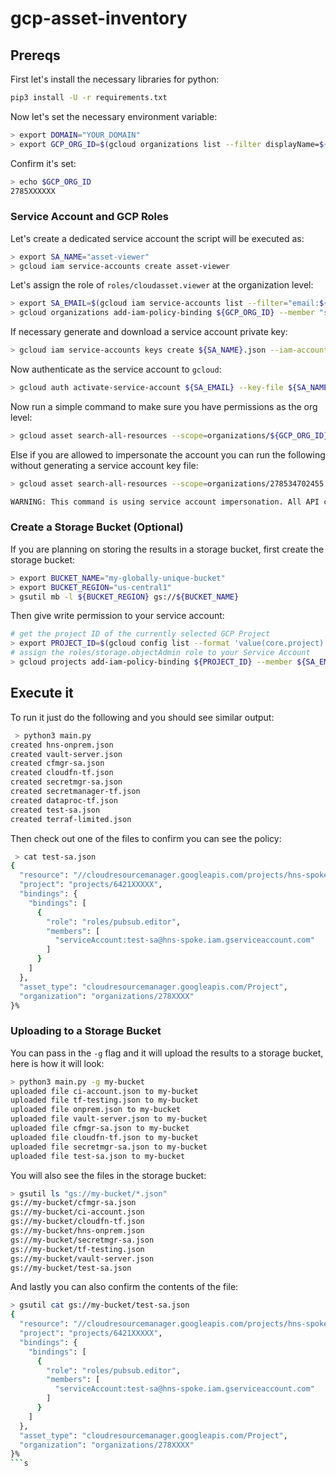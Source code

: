 # gcp-asset-inventory

## Prereqs
First let's install the necessary libraries for python:

```bash
pip3 install -U -r requirements.txt
```

Now let's set the necessary environment variable:

```bash
> export DOMAIN="YOUR_DOMAIN"
> export GCP_ORG_ID=$(gcloud organizations list --filter displayName=${DOMAIN} --format 'value(name)')
```

Confirm it's set:

```bash
> echo $GCP_ORG_ID
2785XXXXXX
```

### Service Account and GCP Roles
Let's create a dedicated service account the script will be executed as:

```bash
> export SA_NAME="asset-viewer"
> gcloud iam service-accounts create asset-viewer
```

Let's assign the role of `roles/cloudasset.viewer` at the organization level:

```bash
> export SA_EMAIL=$(gcloud iam service-accounts list --filter="email:${SA_NAME}" --format='value(email)')
> gcloud organizations add-iam-policy-binding ${GCP_ORG_ID} --member "serviceAccount:${SA_EMAIL}" --role 'roles/cloudasset.viewer'
```

If necessary generate and download a service account private key:

```bash
> gcloud iam service-accounts keys create ${SA_NAME}.json --iam-account ${SA_EMAIL}
```

Now authenticate as the service account to `gcloud`:

```bash
> gcloud auth activate-service-account ${SA_EMAIL} --key-file ${SA_NAME}.json
```

Now run a simple command to make sure you have permissions as the org level:

```bash
> gcloud asset search-all-resources --scope=organizations/${GCP_ORG_ID} --asset-types="iam.googleapis.com/ServiceAccount" --limit 1
```

Else if you are allowed to impersonate the account you can run the following without generating a service account key file:

```bash
> gcloud asset search-all-resources --scope=organizations/278534702455 --asset-types="iam.googleapis.com/ServiceAccount" --limit 1 --impersonate-service-account ${SA_EMAIL}

WARNING: This command is using service account impersonation. All API calls will be executed as [asset-viewer@<PROJECT_ID>o.iam.gserviceaccount.com].
```

### Create a Storage Bucket (Optional)
If you are planning on storing the results in a storage bucket, first create the storage bucket:

```bash
> export BUCKET_NAME="my-globally-unique-bucket"
> export BUCKET_REGION="us-central1"
> gsutil mb -l ${BUCKET_REGION} gs://${BUCKET_NAME}
```

Then give write permission to your service account:

```bash
# get the project ID of the currently selected GCP Project
> export PROJECT_ID=$(gcloud config list --format 'value(core.project)')
# assign the roles/storage.objectAdmin role to your Service Account
> gcloud projects add-iam-policy-binding ${PROJECT_ID} --member ${SA_EMAIL} --role roles/storage.objectAdmin
```

## Execute it
To run it just do the following and you should see similar output:

```bash
 > python3 main.py
created hns-onprem.json
created vault-server.json
created cfmgr-sa.json
created cloudfn-tf.json
created secretmgr-sa.json
created secretmanager-tf.json
created dataproc-tf.json
created test-sa.json
created terraf-limited.json
```

Then check out one of the files to confirm you can see the policy:

```bash
 > cat test-sa.json
{
  "resource": "//cloudresourcemanager.googleapis.com/projects/hns-spoke",
  "project": "projects/6421XXXXX",
  "bindings": {
    "bindings": [
      {
        "role": "roles/pubsub.editor",
        "members": [
          "serviceAccount:test-sa@hns-spoke.iam.gserviceaccount.com"
        ]
      }
    ]
  },
  "asset_type": "cloudresourcemanager.googleapis.com/Project",
  "organization": "organizations/278XXXX"
}%
```

### Uploading to a Storage Bucket
You can pass in the `-g` flag and it will upload the results to a storage bucket, here is how it will look:

```bash
> python3 main.py -g my-bucket
uploaded file ci-account.json to my-bucket
uploaded file tf-testing.json to my-bucket
uploaded file onprem.json to my-bucket
uploaded file vault-server.json to my-bucket
uploaded file cfmgr-sa.json to my-bucket
uploaded file cloudfn-tf.json to my-bucket
uploaded file secretmgr-sa.json to my-bucket
uploaded file test-sa.json to my-bucket
```

You will also see the files in the storage bucket:

```bash
> gsutil ls "gs://my-bucket/*.json"
gs://my-bucket/cfmgr-sa.json
gs://my-bucket/ci-account.json
gs://my-bucket/cloudfn-tf.json
gs://my-bucket/hns-onprem.json
gs://my-bucket/secretmgr-sa.json
gs://my-bucket/tf-testing.json
gs://my-bucket/vault-server.json
gs://my-bucket/test-sa.json
```

And lastly you can also confirm the contents of the file:

````bash
> gsutil cat gs://my-bucket/test-sa.json
{
  "resource": "//cloudresourcemanager.googleapis.com/projects/hns-spoke",
  "project": "projects/6421XXXXX",
  "bindings": {
    "bindings": [
      {
        "role": "roles/pubsub.editor",
        "members": [
          "serviceAccount:test-sa@hns-spoke.iam.gserviceaccount.com"
        ]
      }
    ]
  },
  "asset_type": "cloudresourcemanager.googleapis.com/Project",
  "organization": "organizations/278XXXX"
}%
```s